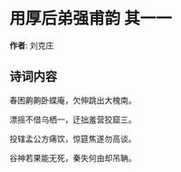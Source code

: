 # 用厚后弟强甫韵  其一一

**作者**: 刘克庄

## 诗词内容

春困齁齁卧蝶庵，欠伸跳出大槐南。

漂摇不借乌栖一，迂拙羞营狡窟三。

投辖孟公方痛饮，惊筵焦遂勿高谈。

谷神若果能无死，秦失何由却吊聃。

